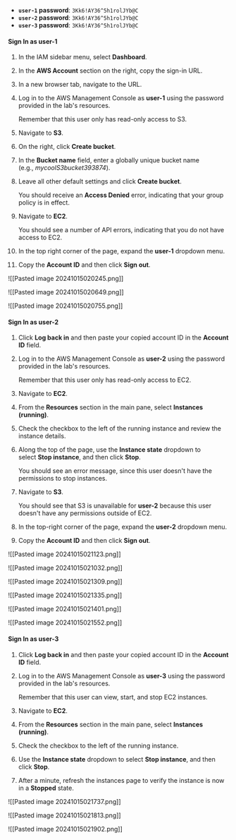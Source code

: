 
- **`user-1` password**: `3Kk6!AY36^5h1rolJYb@C`
- **`user-2` password**: `3Kk6!AY36^5h1rolJYb@C`
- **`user-3` password**: `3Kk6!AY36^5h1rolJYb@C`
#### Sign In as **user-1**

1. In the IAM sidebar menu, select **Dashboard**.
    
2. In the **AWS Account** section on the right, copy the sign-in URL.
    
3. In a new browser tab, navigate to the URL.
    
4. Log in to the AWS Management Console as **user-1** using the password provided in the lab's resources.
    
    Remember that this user only has read-only access to S3.
    
5. Navigate to **S3**.
    
6. On the right, click **Create bucket**.
    
7. In the **Bucket name** field, enter a globally unique bucket name (e.g., _mycoolS3bucket393874_).
    
8. Leave all other default settings and click **Create bucket**.
    
    You should receive an **Access Denied** error, indicating that your group policy is in effect.
    
9. Navigate to **EC2**.
    
    You should see a number of API errors, indicating that you do not have access to EC2.
    
10. In the top right corner of the page, expand the **user-1** dropdown menu.
    
11. Copy the **Account ID** and then click **Sign out**.
    
![[Pasted image 20241015020245.png]]

![[Pasted image 20241015020649.png]]

![[Pasted image 20241015020755.png]]



#### Sign In as **user-2**

1. Click **Log back in** and then paste your copied account ID in the **Account ID** field.
    
2. Log in to the AWS Management Console as **user-2** using the password provided in the lab's resources.
    
    Remember that this user only has read-only access to EC2.
    
3. Navigate to **EC2**.
    
4. From the **Resources** section in the main pane, select **Instances (running)**.
    
5. Check the checkbox to the left of the running instance and review the instance details.
    
6. Along the top of the page, use the **Instance state** dropdown to select **Stop instance**, and then click **Stop**.
    
    You should see an error message, since this user doesn't have the permissions to stop instances.
    
7. Navigate to **S3**.
    
    You should see that S3 is unavailable for **user-2** because this user doesn't have any permissions outside of EC2.
    
8. In the top-right corner of the page, expand the **user-2** dropdown menu.
    
9. Copy the **Account ID** and then click **Sign out**.
    
![[Pasted image 20241015021123.png]]

![[Pasted image 20241015021032.png]]

![[Pasted image 20241015021309.png]]

![[Pasted image 20241015021335.png]]

![[Pasted image 20241015021401.png]]

![[Pasted image 20241015021552.png]]


#### Sign In as user-3

1. Click **Log back in** and then paste your copied account ID in the **Account ID** field.
    
2. Log in to the AWS Management Console as **user-3** using the password provided in the lab's resources.
    
    Remember that this user can view, start, and stop EC2 instances.
    
3. Navigate to **EC2**.
    
4. From the **Resources** section in the main pane, select **Instances (running)**.
    
5. Check the checkbox to the left of the running instance.
    
6. Use the **Instance state** dropdown to select **Stop instance**, and then click **Stop**.
    
7. After a minute, refresh the instances page to verify the instance is now in a **Stopped** state.


![[Pasted image 20241015021737.png]]

![[Pasted image 20241015021813.png]]

![[Pasted image 20241015021902.png]]



